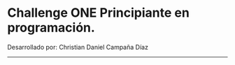 <h1>Challenge ONE Principiante en programación. </h1>
<p>Desarrollado por: Christian Daniel Campaña Díaz</p>
<hr>